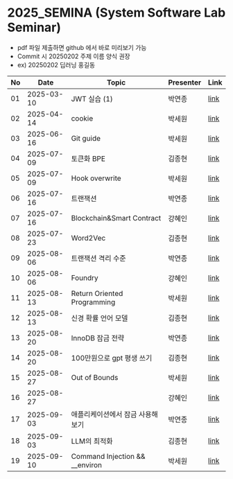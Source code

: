 # 2025_SEMINA (System Software Lab Seminar)
- pdf 파일 제출하면 github 에서 바로 미리보기 가능
- Commit 시 20250202 주제 이름 양식 권장
- ex) 20250202 딥러닝 홍길동

| No |Date|               Topic               |  Presenter  |    Link   |
|----|----------------|------------------------------------|-------------|-----------|
| 01 | 2025-03-10 | JWT 실습 (1) | 박연종 | [link](./03월/250310%20JWT%20실습.pdf) |
| 02 | 2025-04-14 | cookie | 박세원 | [link](./04월/250414_Cookie.pdf) |
| 03 | 2025-06-16 | Git guide | 박세원 | [link](./06월/4_250616_Git.pptx) |
| 04 | 2025-07-09 | 토큰화 BPE | 김종현 | [link](./07월/BPE알고리즘.pptx) |
| 05 | 2025-07-09 | Hook overwrite | 박세원 | [link](./07월/5_250709_Hook_Overwrite.pptx) |
| 06 | 2025-07-16 | 트랜잭션 | 박연종 | [link](./07월/트랜잭션.pdf) |
| 07 | 2025-07-16 | Blockchain&Smart Contract | 강혜인 | [link](./07월/20250716_SSL%20세미나.pptx) |
| 08 | 2025-07-23 | Word2Vec | 김종현 | [link](./07월/Word2Vec.pptx) |
| 09 | 2025-08-06 | 트랜잭션 격리 수준 | 박연종 | [link](./08월/트랜잭션%20격리%20수준.pdf) |
| 10 | 2025-08-06 | Foundry | 강혜인 | [link](./08%EC%9B%94/20250730_SSL%20%EC%84%B8%EB%AF%B8%EB%82%98.pptx) |
| 11 | 2025-08-13 | Return Oriented Programming | 박세원 | [link](./08월/6_250813_ROP.pptx) |
| 12 | 2025-08-13 | 신경 확률 언어 모델 | 김종현 | [link](./08월/신경%20확률%20언어%20모델.pptx) |
| 13 | 2025-08-20 | InnoDB 잠금 전략 | 박연종 | [link](./08월/InnoDB%20잠금%20전략.pdf) |
| 14 | 2025-08-20 | 100만원으로 gpt 평생 쓰기 | 김종현 | [link](./08월/단돈%20100만원으로%20GPT%20평생%20쓰기.pptx) |
| 15 | 2025-08-27 | Out of Bounds | 박세원 | [link](./08월/250827_OOB.pptx) |
| 16 | 2025-08-27 |  | 강혜인 | [link]() |
| 17 | 2025-09-03 | 애플리케이션에서 잠금 사용해 보기 | 박연종 | [link](./09월/애플리케이션에서%20잠금%20사용해%20보기.pdf) |
| 18 | 2025-09-03 | LLM의 최적화 | 김종현 | [link](./09월/LLM의%20최적화.pptx) |
| 19 | 2025-09-10 | Command Injection && __environ | 박세원 | [link](./09월/9_Environ%26Cmd_Injection.pptx) |
